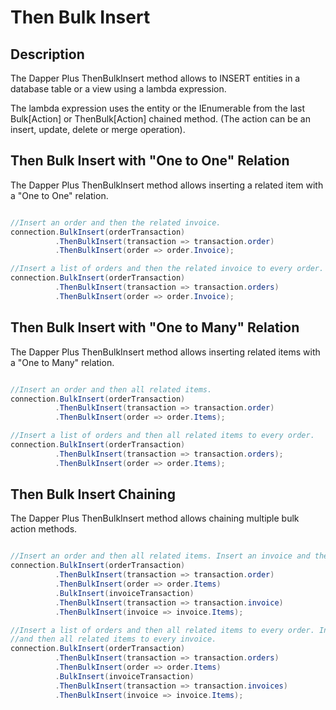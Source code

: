 # Then Bulk Insert

## Description

The Dapper Plus ThenBulkInsert method allows to INSERT entities in a database table or a view using a lambda expression.

The lambda expression uses the entity or the IEnumerable<TEntity> from the last Bulk[Action] or ThenBulk[Action] chained method. (The action can be an insert, update, delete or merge operation).

## Then Bulk Insert with "One to One" Relation

The Dapper Plus ThenBulkInsert method allows inserting a related item with a "One to One" relation.


```csharp

//Insert an order and then the related invoice.
connection.BulkInsert(orderTransaction)
          .ThenBulkInsert(transaction => transaction.order)
          .ThenBulkInsert(order => order.Invoice);

//Insert a list of orders and then the related invoice to every order.
connection.BulkInsert(orderTransaction)
          .ThenBulkInsert(transaction => transaction.orders)
          .ThenBulkInsert(order => order.Invoice);
```

## Then Bulk Insert with "One to Many" Relation

The Dapper Plus ThenBulkInsert method allows inserting related items with a "One to Many" relation.


```csharp

//Insert an order and then all related items.
connection.BulkInsert(orderTransaction)
          .ThenBulkInsert(transaction => transaction.order)
          .ThenBulkInsert(order => order.Items);

//Insert a list of orders and then all related items to every order.
connection.BulkInsert(orderTransaction)
          .ThenBulkInsert(transaction => transaction.orders);
          .ThenBulkInsert(order => order.Items);
```

## Then Bulk Insert Chaining

The Dapper Plus ThenBulkInsert method allows chaining multiple bulk action methods.


```csharp

//Insert an order and then all related items. Insert an invoice and then all related items.
connection.BulkInsert(orderTransaction)
          .ThenBulkInsert(transaction => transaction.order)
          .ThenBulkInsert(order => order.Items)
          .BulkInsert(invoiceTransaction)
          .ThenBulkInsert(transaction => transaction.invoice)
          .ThenBulkInsert(invoice => invoice.Items);

//Insert a list of orders and then all related items to every order. Insert a list of invoices 
//and then all related items to every invoice.
connection.BulkInsert(orderTransaction)
          .ThenBulkInsert(transaction => transaction.orders)
          .ThenBulkInsert(order => order.Items)
          .BulkInsert(invoiceTransaction)
          .ThenBulkInsert(transaction => transaction.invoices)
          .ThenBulkInsert(invoice => invoice.Items);

```
